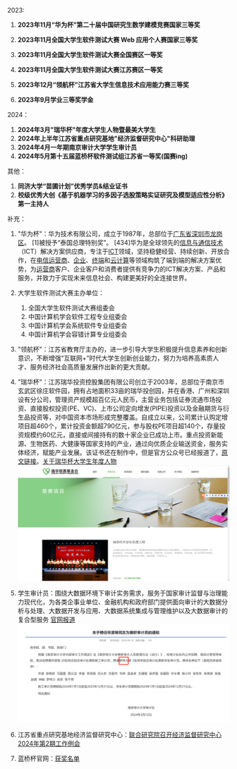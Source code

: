 2023:

1. **2023年11月“华为杯”第二十届中国研究生数学建模竞赛国家三等奖**

2. **2023年11月全国大学生软件测试大赛 Web 应用个人赛国家三等奖**

3. **2023年11月全国大学生软件测试大赛全国赛区一等奖**

4. **2023年11月全国大学生软件测试大赛江苏赛区一等奖**

5. **2023年12月“领航杯”江苏省大学生信息技术应用能力赛三等奖**

6. **2023年9月学业三等奖学金**

2024：

1. **2024年3月"瑞华杯"年度大学生人物暨最美大学生**
1. **2024年上半年江苏省重点研究基地"经济监督研究中心"科研助理**
1. **2024年4月一年期南京审计大学学生审计员**
1. **2024年5月第十五届蓝桥杯软件测试组江苏省一等奖(国赛ing)**


其他：

1. **同济大学“苗圃计划”优秀学员&结业证书**
1. **校级优秀大创《基于机器学习的多因子选股策略实证研究及模型适应性分析》第一主持人**





补充：

1. "华为杯"：华为技术有限公司，成立于1987年，总部位于[广东省](https://baike.baidu.com/item/广东省/132473?fromModule=lemma_inlink)[深圳市](https://baike.baidu.com/item/深圳市/11044365?fromModule=lemma_inlink)[龙岗区](https://baike.baidu.com/item/龙岗区/4165824?fromModule=lemma_inlink)。 [1]被授予“泰国总理特别奖”。 [434]华为是全球领先的[信息与通信技术](https://baike.baidu.com/item/信息与通信技术/18492416?fromModule=lemma_inlink)（ICT）解决方案供应商，专注于[ICT](https://baike.baidu.com/item/ICT/32270?fromModule=lemma_inlink)领域，坚持稳健经营、持续创新、开放合作，在[电信运营商](https://baike.baidu.com/item/电信运营商/10694548?fromModule=lemma_inlink)、[企业](https://baike.baidu.com/item/企业/707680?fromModule=lemma_inlink)、[终端](https://baike.baidu.com/item/终端/15634871?fromModule=lemma_inlink)和[云计算](https://baike.baidu.com/item/云计算/9969353?fromModule=lemma_inlink)等领域构筑了端到端的解决方案优势，为[运营商](https://baike.baidu.com/item/运营商/4530550?fromModule=lemma_inlink)客户、企业客户和消费者提供有竞争力的ICT解决方案、产品和服务，并致力于实现未来信息社会、构建更美好的全连接世界。

2. 大学生软件测试大赛主办单位：
   1. 全国大学生软件测试大赛组委会
   2. 中国计算机学会软件工程专业组委会
   3. 中国计算机学会系统软件专业组委会
   4. 中国计算机学会容错计算专业组委会

3. "领航杯"：江苏省教育厅主办的，进一步引导大学生积极提升信息素养和创新意识，不断增强“互联网+”时代大学生创新创业能力，努力为培养高素质人才、服务经济社会高质量发展作出新的更大贡献。

4. "瑞华杯"：江苏瑞华投资控股集团有限公司创立于2003年，总部位于南京市玄武区徐庄软件园，拥有占地面积33亩的瑞华投创园，并在香港、广州和深圳设有分公司，管理资产规模超百亿元人民币，主营业务包括证券流通市场投资、直接股权投资(PE、VC)、上市公司定向增发(PIPE)投资以及金融期货与衍生品投资等，对中国资本市场形成完整覆盖。自成立以来，公司累计认购定增项目超460个，累计投资金额超790亿元，参与股权PE项目超140个，存量投资规模约60亿元，直接或间接持有的数十家企业已成功上市。重点投资新能源、生物医药、大健康等国家支持的产业，通过向优质企业输送资金，服务实体经济，赋能产业发展。该证书还在制作中，但是官方公众号已经报道了，[原文链接](https://mp.weixin.qq.com/s/101BBOmEMiIHJfr95c1fkQ)。[关于瑞华杯大学生年度人物](https://www.jsrh-foundation.org.cn/project/detail/PRO20211018144806097029)![image-20240428185212772](README.assets/image-20240428185212772.png)

5. 学生审计员：围绕大数据环境下审计实务需求，服务于国家审计监督与治理能力现代化，为各类企事业单位、金融机构和政府部门提供面向审计的大数据分析与处理、大数据开发与应用、大数据系统集成与管理维护以及大数据审计的复合型服务 [官网报道](https://sjc.nau.edu.cn/2024/0410/c3418a127887/page.htm)![image-20240428184118409](README.assets/image-20240428184118409.png)

6. 江苏省重点研究基地经济监督研究中心：[联合研究院召开经济监督研究中心 2024年第2期工作例会](https://jri.nau.edu.cn/2024/0325/c10286a126700/page.htm) 

7. 蓝桥杯官网：[获奖名单](https://dasai.lanqiao.cn/notices/1615/)

   